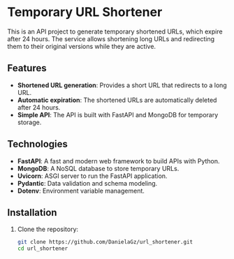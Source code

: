 # Temporary URL Shortener

This is an API project to generate temporary shortened URLs, which expire after 24 hours. The service allows shortening long URLs and redirecting them to their original versions while they are active.

## Features

- **Shortened URL generation**: Provides a short URL that redirects to a long URL.
- **Automatic expiration**: The shortened URLs are automatically deleted after 24 hours.
- **Simple API**: The API is built with FastAPI and MongoDB for temporary storage.

## Technologies

- **FastAPI**: A fast and modern web framework to build APIs with Python.
- **MongoDB**: A NoSQL database to store temporary URLs.
- **Uvicorn**: ASGI server to run the FastAPI application.
- **Pydantic**: Data validation and schema modeling.
- **Dotenv**: Environment variable management.

## Installation

1. Clone the repository:

   ```bash
   git clone https://github.com/DanielaGz/url_shortener.git
   cd url_shortener
